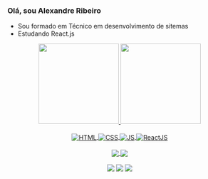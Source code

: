 ### Olá, sou Alexandre Ribeiro 
  - Sou formado em Técnico em desenvolvimento de sitemas
  - Estudando React.js
 <div align="center">
  <a href="https://github.com/Alexandre365">
  <img height="180em" src="https://github-readme-stats.vercel.app/api?username=Alexandre365&show_icons=true&theme=dark&include_all_commits=true&count_private=true"/>
  <img height="180em" src="https://github-readme-stats.vercel.app/api/top-langs/?username=Alexandre365&layout=compact&langs_count=7&theme=dark"/>
</div>
 <div  align="center"><br>
  <img align="center" alt="HTML"  src="https://img.shields.io/badge/HTML5-E34F26?style=for-the-badge&logo=html5&logoColor=white">
  <img align="center" alt="CSS"   src="https://img.shields.io/badge/CSS3-1572B6?style=for-the-badge&logo=css3&logoColor=white">
  <img align="center" alt="JS"    src="https://img.shields.io/badge/JavaScript-F7DF1E?style=for-the-badge&logo=javascript&logoColor=black">
  <img align="center" alt="ReactJS" src="https://img.shields.io/badge/React-20232A?style=for-the-badge&logo=react&logoColor=61DAFB">
</div>
 <br>
<div  align="center">
  <a href="https://github.com/Alexandre365/Clone-Twitte">
  <img align="center" src="https://github-readme-stats.vercel.app/api/pin/?username=Alexandre365&repo=Clone-Twitte&theme=dark" />
</a>
<a href="https://github.com/Alexandre365/PokeXS">
  <img align="center" src="https://github-readme-stats.vercel.app/api/pin/?username=Alexandre365&repo=PokeXS&theme=dark" />
</a>
</div>
   <br>
<div align="center"> 
  <a href="https://www.instagram.com/alex_morri/" target="_blank"><img src="https://img.shields.io/badge/Instagram-E4405F?style=for-the-badge&logo=instagram&logoColor=white" target="_blank"></a>
   <a href="https://www.linkedin.com/in/alexandre-ribeiro-54b397167/" target="_blank"><img src="https://img.shields.io/badge/LinkedIn-0077B5?style=for-the-badge&logo=linkedin&logoColor=white" target="_blank"></a>
   <a href = "mailto:tube998@gmail.com"><img src="https://img.shields.io/badge/-Gmail-%23333?style=for-the-badge&logo=gmail&logoColor=white" target="_blank"></a>
</div>
